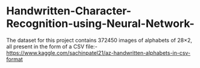 # Handwritten-Character-Recognition-using-Neural-Network-

The dataset for this project contains 372450 images of alphabets of 28×2, all present in the form of a CSV file:- 
https://www.kaggle.com/sachinpatel21/az-handwritten-alphabets-in-csv-format
